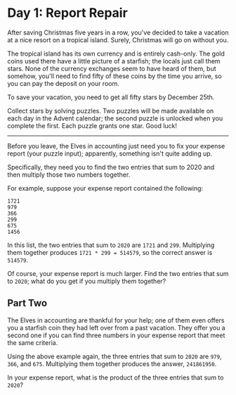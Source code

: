 # Day 1: Report Repair

After saving Christmas five years in a row,
you've decided to take a vacation at a nice resort on a tropical island.
Surely, Christmas will go on without you.

The tropical island has its own currency and is entirely cash-only.
The gold coins used there have a little picture of a starfish;
the locals just call them stars.
None of the currency exchanges seem to have heard of them,
but somehow, you'll need to find fifty of these coins
by the time you arrive, so you can pay the deposit on your room.

To save your vacation, you need to get all fifty stars by December 25th.

Collect stars by solving puzzles.
Two puzzles will be made available on each day in the Advent calendar;
the second puzzle is unlocked when you complete the first.
Each puzzle grants one star. Good luck!

----

Before you leave, the Elves in accounting just need you to fix
your expense report (your puzzle input);
apparently, something isn't quite adding up.

Specifically, they need you to find the two entries that sum to 2020
and then multiply those two numbers together.

For example, suppose your expense report contained the following:

    1721
    979
    366
    299
    675
    1456

In this list, the two entries that sum to `2020` are `1721` and `299`.
Multiplying them together produces `1721 * 299 = 514579`,
so the correct answer is `514579`.

Of course, your expense report is much larger.
Find the two entries that sum to `2020`;
what do you get if you multiply them together?

## Part Two
The Elves in accounting are thankful for your help;
one of them even offers you a starfish coin they had left over from a past vacation.
They offer you a second one if you can find three numbers in your expense report that
meet the same criteria.

Using the above example again, the three entries that sum to `2020`
are `979`, `366`, and `675`.
Multiplying them together produces the answer, `241861950`.

In your expense report, what is the product of the three entries that sum to `2020`?